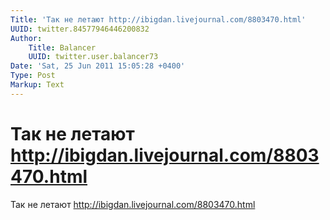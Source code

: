 ```yaml
---
Title: 'Так не летают http://ibigdan.livejournal.com/8803470.html'
UUID: twitter.84577946446200832
Author:
    Title: Balancer
    UUID: twitter.user.balancer73
Date: 'Sat, 25 Jun 2011 15:05:28 +0400'
Type: Post
Markup: Text
---
```


# Так не летают http://ibigdan.livejournal.com/8803470.html

Так не летают http://ibigdan.livejournal.com/8803470.html